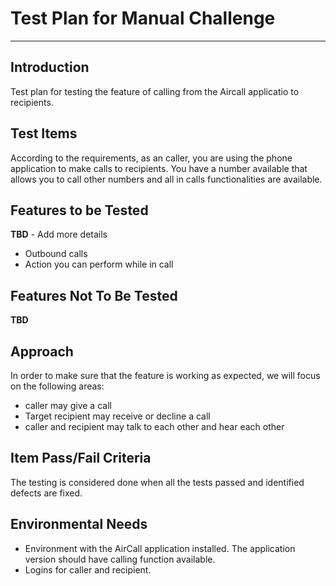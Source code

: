 # Test Plan for Manual Challenge
---

## Introduction 

Test plan for testing the feature of calling from the Aircall applicatio to recipients. 

## Test Items

According to the requirements, as an caller, you are using the phone application to make calls to recipients. 
You have a number available that allows you to call other numbers and all in calls functionalities are available.

## Features to be Tested

**TBD** - Add more details

- Outbound calls
- Action you can perform while in call

## Features Not To Be Tested 

**TBD**

## Approach

In order to make sure that the feature is working as expected, we will focus on the following areas:
- caller may give a call
- Target recipient may receive or decline a call
- caller and recipient may talk to each other and hear each other

## Item Pass/Fail Criteria

The testing is considered done when all the tests passed and identified defects are fixed.

## Environmental Needs

- Environment with the AirCall application installed. The application version should have calling function available.
- Logins for caller and recipient. 